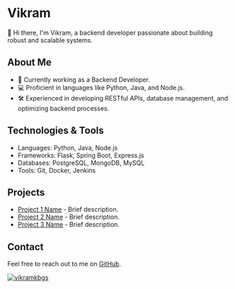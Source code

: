 # Vikram

👋 Hi there, I'm Vikram, a backend developer passionate about building robust and scalable systems.

## About Me

- 💼 Currently working as a Backend Developer.
- 💻 Proficient in languages like Python, Java, and Node.js.
- 🛠️ Experienced in developing RESTful APIs, database management, and optimizing backend processes.

## Technologies & Tools

- Languages: Python, Java, Node.js
- Frameworks: Flask, Spring Boot, Express.js
- Databases: PostgreSQL, MongoDB, MySQL
- Tools: Git, Docker, Jenkins

## Projects

- [Project 1 Name](#) - Brief description.
- [Project 2 Name](#) - Brief description.
- [Project 3 Name](#) - Brief description.

## Contact

Feel free to reach out to me on [GitHub](https://github.com/vikramkbgs/vikramkbgs/issues).
<p align="left"> <a href="#"><img src="https://github-profile-trophy.vercel.app/?username=vikramkbgs&theme=darkhub&row=1&column=8" alt="vikramkbgs" /></a></p>
